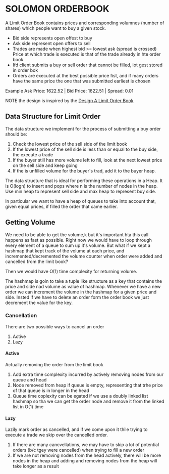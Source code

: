 # SOLOMON ORDERBOOK

A Limit Order Book contains prices and corresponding volumnes (number of shares) which people want to buy a given stock.
- Bid side represents open offest to buy
- Ask side represent open offers to sell
- Trades are made when highest bid >= lowest ask (spread is crossed)
	Price at which trade is executed is that of the trade already in hte order book
- Ifd client submits a buy or sell order that cannot be filled, iot gest stored in order bok
- Orders are executed at the best possible price fist, and if many orders have the same price the one that was submitted
earliest is chosen

Example
Ask Price: 1622.52 | Bid Price: 1622.51 | Spread: 0.01

NOTE the design is inspired by the [Design A Limit Order Book](https://www.youtube.com/watch?v=nmYx6tQxtSs&t=10s)

## Data Structure for Limit Order
The data structure we implement for the process of submitting a buy order should be:
1. Check the lowest price of the sell side of the limit book
2. If the lowest price of the sell side is less than or equal to the buy side, the execute a trade
3. If the buyer still has more volume left to fill, look at the next lowest price on the sell side and keep going
4. If the is unfilled volume for the buyer's trad, add it to the buyer heap.

The data structure that is ideal for performing these operations in a Heap.
It is O(logn) to insert and pops where n is the number of nodes in the heap.
Use min heap to represent sell side and max heap to represent buy side.

In particular we want to have a heap of queues to take into account that, given equal prices, if filled the order
that came earlier.

## Getting Volume
We need to be able to get the volume,k but it's important hta this call happens as fast as possible.
Right now we would have to loop through every element of a queue to sum up it's volume.
But what if we kept a hashmap that kept track of the volume at each price, and incremented/decremented the volume
counter when order were added and cancelled from the limit book?

Then we would have O(1) time complexity for returning volume.

The hashmap is goin to take a tuple like structure as a key that contains the price and side nad volume as value of hashmap.
Whenever we have a new order we can increment the volume in the hashmap for a given price and side.
Insted if we have to delete an order form the order book we just decrement the value for the key.

### Cancellation
There are two possible ways to cancel an order
1. Active
2. Lazy

#### Active
Actually removing the order from the limit book
1. Add extra time complexity incurred by actively removing nodes from our queue and head
2. Node removed from heap if queue is empty, representing that trhe price of that queue is in longer in the head
3. Queue time coplexity can be egated if we use a doubly linked list hashmap so tha we can get the order node 
and remove it from the linked list in O(1) time

#### Lazy 
Lazily mark order as cancelled, and if we come upon it thile trying to execute a trade we skip over the cancelled order.
1. If there are many cancvellations, we may have to skip a lot of potential orders (b/c tgey were cancelled)
when trying to fill a new order
2. If we are not removing nodes from the head actively, there will be more nodes in the heap and adding and removing
nodes from the heap will take longer as a result
